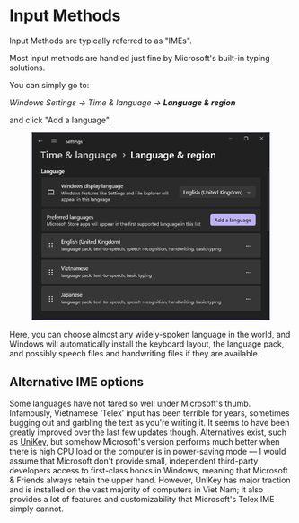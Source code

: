 # Input Methods

Input Methods are typically referred to as "IMEs".

Most input methods are handled just fine by Microsoft's built-in typing solutions.

You can simply go to:&#x20;

_Windows Settings → Time & language → **Language & region**_&#x20;

and click "Add a language".

<figure><img src="../.gitbook/assets/image (14).png" alt=""><figcaption></figcaption></figure>

Here, you can choose almost any widely-spoken language in the world, and Windows will automatically install the keyboard layout, the language pack, and possibly speech files and handwriting files if they are available.&#x20;

## Alternative IME options

Some languages have not fared so well under Microsoft's thumb. Infamously, Vietnamese ‘Telex’ input has been terrible for years, sometimes bugging out and garbling the text as you're writing it. It seems to have been greatly improved over the last few updates though. Alternatives exist, such as [UniKey](https://www.unikey.org/en/), but somehow Microsoft's version performs much better when there is high CPU load or the computer is in power-saving mode — I would assume that Microsoft don't provide small, independent third-party developers access to first-class hooks in Windows, meaning that Microsoft & Friends always retain the upper hand. However, UniKey has major traction and is installed on the vast majority of computers in Viet Nam; it also provides a lot of features and customizability that Microsoft's Telex IME simply cannot.

